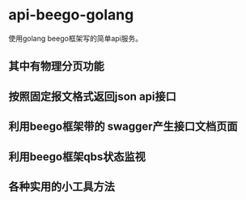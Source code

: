 # api-beego-golang
使用golang beego框架写的简单api服务。

## 其中有物理分页功能

## 按照固定报文格式返回json api接口

## 利用beego框架带的 swagger产生接口文档页面

## 利用beego框架qbs状态监视

## 各种实用的小工具方法

